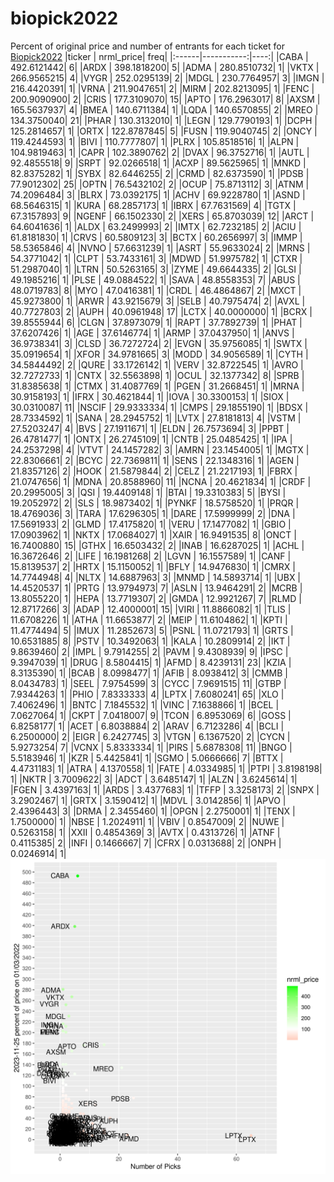 # biopick2022
Percent of original price and number of entrants for each ticket for [Biopick2022](https://twitter.com/hashtag/Biopick2022)
|ticker |  nrml_price| freq|
|:------|-----------:|----:|
|CABA   | 492.6121442|    6|
|ARDX   | 398.1818200|    5|
|ADMA   | 280.8510732|    1|
|VKTX   | 266.9565215|    4|
|VYGR   | 252.0295139|    2|
|MDGL   | 230.7764957|    3|
|IMGN   | 216.4420391|    1|
|VRNA   | 211.9047651|    2|
|MIRM   | 202.8213095|    1|
|FENC   | 200.9090900|    2|
|CRIS   | 177.3109070|   15|
|APTO   | 176.2963017|    8|
|AXSM   | 165.5637937|    4|
|BMEA   | 140.6711384|    1|
|LQDA   | 140.6570855|    2|
|MREO   | 134.3750040|   21|
|PHAR   | 130.3132010|    1|
|LEGN   | 129.7790193|    1|
|DCPH   | 125.2814657|    1|
|ORTX   | 122.8787845|    5|
|FUSN   | 119.9040745|    2|
|ONCY   | 119.4244593|    1|
|BIVI   | 110.7777807|    1|
|PLRX   | 105.8518516|    1|
|ALPN   | 104.9819463|    1|
|CAPR   | 102.3890762|    2|
|DVAX   |  96.3752716|    1|
|AUTL   |  92.4855518|    9|
|SRPT   |  92.0266518|    1|
|ACXP   |  89.5625965|    1|
|MNKD   |  82.8375282|    1|
|SYBX   |  82.6446255|    2|
|CRMD   |  82.6373590|    1|
|PDSB   |  77.9012302|   25|
|OPTN   |  76.5432102|    2|
|OCUP   |  75.8713112|    3|
|ATNM   |  74.2096484|    3|
|BLRX   |  73.0392175|    1|
|ACHV   |  69.9228780|    1|
|ASND   |  68.5646315|    1|
|KURA   |  68.2857173|    1|
|IBRX   |  67.7631569|    4|
|TGTX   |  67.3157893|    9|
|NGENF  |  66.1502330|    2|
|XERS   |  65.8703039|   12|
|ARCT   |  64.6041636|    1|
|ALDX   |  63.2499993|    2|
|IMTX   |  62.7232185|    2|
|ACIU   |  61.8181830|    1|
|CRVS   |  60.5809123|    3|
|BCTX   |  60.2656997|    3|
|IMMP   |  58.5365846|    4|
|NVNO   |  57.6631239|    1|
|ASRT   |  55.9633024|    2|
|MRNS   |  54.3771042|    1|
|CLPT   |  53.7433161|    3|
|MDWD   |  51.9975782|    1|
|CTXR   |  51.2987040|    1|
|LTRN   |  50.5263165|    3|
|ZYME   |  49.6644335|    2|
|GLSI   |  49.1985216|    1|
|PLSE   |  49.0884522|    1|
|SAVA   |  48.8558353|    7|
|ABUS   |  48.0719783|    8|
|MYO    |  47.0416381|    1|
|CRDL   |  46.4864867|    2|
|MXCT   |  45.9273800|    1|
|ARWR   |  43.9215679|    3|
|SELB   |  40.7975474|    2|
|AVXL   |  40.7727803|    2|
|AUPH   |  40.0961948|   17|
|LCTX   |  40.0000000|    1|
|BCRX   |  39.8555944|    6|
|CLGN   |  37.8973079|    1|
|RAPT   |  37.7892739|    1|
|PHAT   |  37.6207426|    1|
|AGE    |  37.6146774|    1|
|ARMP   |  37.0437950|    1|
|ANVS   |  36.9738341|    3|
|CLSD   |  36.7272724|    2|
|EVGN   |  35.9756085|    1|
|SWTX   |  35.0919654|    1|
|XFOR   |  34.9781665|    3|
|MODD   |  34.9056589|    1|
|CYTH   |  34.5844492|    2|
|QURE   |  33.1726142|    1|
|VERV   |  32.8722545|    1|
|AVRO   |  32.7272733|    1|
|CNTX   |  32.5563898|    1|
|OCUL   |  32.1377342|    8|
|SPRB   |  31.8385638|    1|
|CTMX   |  31.4087769|    1|
|PGEN   |  31.2668451|    1|
|MRNA   |  30.9158193|    1|
|IFRX   |  30.4621844|    1|
|IOVA   |  30.3300153|    1|
|SIOX   |  30.0310087|   11|
|NSCIF  |  29.9333334|    1|
|CMPS   |  29.1855190|    1|
|BDSX   |  28.7334592|    1|
|SANA   |  28.2945752|    1|
|LVTX   |  27.8181813|    4|
|VSTM   |  27.5203247|    4|
|BVS    |  27.1911671|    1|
|ELDN   |  26.7573694|    3|
|PPBT   |  26.4781477|    1|
|ONTX   |  26.2745109|    1|
|CNTB   |  25.0485425|    1|
|IPA    |  24.2537298|    4|
|VTVT   |  24.1457282|    3|
|AMRN   |  23.1454005|    1|
|MGTX   |  22.8306661|    2|
|BCYC   |  22.7369811|    1|
|SENS   |  22.1348316|    1|
|AGEN   |  21.8357126|    2|
|HOOK   |  21.5879844|    2|
|CELZ   |  21.2217193|    1|
|FBRX   |  21.0747656|    1|
|MDNA   |  20.8588960|   11|
|NCNA   |  20.4621834|    1|
|CRDF   |  20.2995005|    3|
|QSI    |  19.4409148|    1|
|BTAI   |  19.3310383|    5|
|BYSI   |  19.2052972|    2|
|SLS    |  18.9873402|    1|
|PYNKF  |  18.5758520|    1|
|PRQR   |  18.4769036|    3|
|TARA   |  17.6296305|    1|
|DARE   |  17.5999999|    2|
|DNA    |  17.5691933|    2|
|GLMD   |  17.4175820|    1|
|VERU   |  17.1477082|    1|
|GBIO   |  17.0903962|    1|
|NKTX   |  17.0684027|    1|
|XAIR   |  16.9491535|    8|
|ONCT   |  16.7400880|   15|
|GTHX   |  16.6503432|    2|
|INAB   |  16.6287025|    1|
|ACHL   |  16.3672646|    2|
|LIFE   |  16.1981268|    2|
|LGVN   |  16.1557589|    1|
|CANF   |  15.8139537|    2|
|HRTX   |  15.1150052|    1|
|BFLY   |  14.9476830|    1|
|CMRX   |  14.7744948|    4|
|NLTX   |  14.6887963|    3|
|MNMD   |  14.5893714|    1|
|UBX    |  14.4520537|    1|
|PRTG   |  13.9794973|    7|
|ASLN   |  13.9464291|    2|
|MCRB   |  13.8055220|    1|
|HEPA   |  13.7719307|    2|
|GMDA   |  12.9921267|    7|
|RLMD   |  12.8717266|    3|
|ADAP   |  12.4000001|   15|
|VIRI   |  11.8866082|    1|
|TLIS   |  11.6708226|    1|
|ATHA   |  11.6653877|    2|
|MEIP   |  11.6104862|    1|
|KPTI   |  11.4774494|    5|
|IMUX   |  11.2852673|    5|
|PSNL   |  11.0721793|    1|
|GRTS   |  10.6531885|    8|
|PSTV   |  10.3492063|    1|
|KALA   |  10.2809914|    2|
|IKT    |   9.8639460|    2|
|IMPL   |   9.7914255|    2|
|PAVM   |   9.4308939|    9|
|IPSC   |   9.3947039|    1|
|DRUG   |   8.5804415|    1|
|AFMD   |   8.4239131|   23|
|KZIA   |   8.3135390|    1|
|BCAB   |   8.0998477|    1|
|AFIB   |   8.0938412|    3|
|CMMB   |   8.0434783|    1|
|SEEL   |   7.9754599|    3|
|CYCC   |   7.9691515|   11|
|GTBP   |   7.9344263|    1|
|PHIO   |   7.8333333|    4|
|LPTX   |   7.6080241|   65|
|XLO    |   7.4062496|    1|
|BNTC   |   7.1845532|    1|
|VINC   |   7.1638866|    1|
|BCEL   |   7.0627064|    1|
|CKPT   |   7.0418007|    9|
|TCON   |   6.8953069|    6|
|GOSS   |   6.8258177|    1|
|ACET   |   6.8038884|    2|
|ARAV   |   6.7123286|    4|
|BCLI   |   6.2500000|    2|
|EIGR   |   6.2427745|    3|
|VTGN   |   6.1367520|    2|
|CYCN   |   5.9273254|    7|
|VCNX   |   5.8333334|    1|
|PIRS   |   5.6878308|   11|
|BNGO   |   5.5183946|    1|
|KZR    |   5.4425841|    1|
|SGMO   |   5.0666666|    7|
|BTTX   |   4.4731183|    1|
|ATRA   |   4.1370558|    1|
|FATE   |   4.0334985|    1|
|PTPI   |   3.8198198|    1|
|NKTR   |   3.7009622|    3|
|ADCT   |   3.6485147|    1|
|ALZN   |   3.6245614|    1|
|FGEN   |   3.4397163|    1|
|ARDS   |   3.4377683|    1|
|TFFP   |   3.3258173|    2|
|SNPX   |   3.2902467|    1|
|GRTX   |   3.1590412|    1|
|MDVL   |   3.0142856|    1|
|APVO   |   2.4396443|    3|
|DRMA   |   2.3455460|    1|
|OPGN   |   2.2750001|    1|
|TENX   |   1.7500000|    1|
|NBSE   |   1.2024911|    1|
|VBIV   |   0.8547009|    2|
|NUWE   |   0.5263158|    1|
|XXII   |   0.4854369|    3|
|AVTX   |   0.4313726|    1|
|ATNF   |   0.4115385|    2|
|INFI   |   0.1466667|    7|
|CFRX   |   0.0313688|    2|
|ONPH   |   0.0246914|    1|
![retvspicks](biopicks.png?raw=true)
